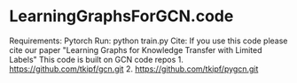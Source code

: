 # LearningGraphsForGCN.code
Requirements: Pytorch
Run: python train.py
Cite: If you use this code please cite our paper "Learning Graphs for Knowledge Transfer with Limited Labels"
This code is built on GCN code repos 1. https://github.com/tkipf/gcn.git 2. https://github.com/tkipf/pygcn.git
